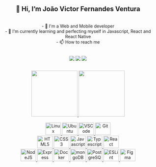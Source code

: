 ## <div align="center">👋 Hi, I’m João Victor Fernandes Ventura</div>

<br>

  <div align="center">
   - 🥇 I'm a Web and Mobile developer <br>
   - 🎯 I'm currently learning and perfecting myself in Javascript, React and React Native <br>
   - 📫 How to reach me
  
<br>
<br>
  
<a href="https://www.instagram.com/quant.tradingbr/" target="_blank"><img src="https://img.shields.io/badge/-Instagram-%23E4405F?style=for-the-badge&logo=instagram&logoColor=white" target="_blank"></a>
  <a href = "mailto:jvfernandes.contato@gmail.com"><img src="https://img.shields.io/badge/-Gmail-%23333?style=for-the-badge&logo=gmail&logoColor=white" target="_blank"></a>
  <a href="https://www.linkedin.com/in/jo%C3%A3o-victor-fernandes-ventura-436886228/" target="_blank"><img src="https://img.shields.io/badge/-LinkedIn-%230077B5?style=for-the-badge&logo=linkedin&logoColor=white" target="_blank"></a></div>
  
  ##

<div align="center">
  <a href="https://github.com/JvFern4ndes">
  <img height="150em" src="https://github-readme-stats.vercel.app/api?username=JvFern4ndes&show_icons=true&theme=white&include_all_commits=true&count_private=true"/>
  <img height="150em" src="https://github-readme-stats.vercel.app/api/top-langs/?username=JvFern4ndes&layout=compact&langs_count=7&theme=white"/>
</div><br>
  
<div align="center">
  <img alt="Linux" height="40" width="50" src="https://cdn.jsdelivr.net/gh/devicons/devicon/icons/linux/linux-plain.svg" />
  <img alt="Ubuntu" height="40" width="50" src="https://cdn.jsdelivr.net/gh/devicons/devicon/icons/ubuntu/ubuntu-plain.svg" />
  <img alt="VSCode" height="40" width="50" src="https://cdn.jsdelivr.net/gh/devicons/devicon/icons/vscode/vscode-plain.svg" />
  <img alt="Git" height="40" width="50" src="https://cdn.jsdelivr.net/gh/devicons/devicon/icons/git/git-original.svg" />
</div>
  
<div align="center">
	<img alt="HTML5" height="40" width="50" src="https://cdn.jsdelivr.net/gh/devicons/devicon/icons/html5/html5-original.svg" />
	<img alt="CSS3" height="40" width="50" src="https://cdn.jsdelivr.net/gh/devicons/devicon/icons/css3/css3-original.svg" />
	<img alt="Javascript" height="40" width="50" src="https://cdn.jsdelivr.net/gh/devicons/devicon/icons/javascript/javascript-original.svg" />
	<img alt="Typescript" height="40" width="50" src="https://cdn.jsdelivr.net/gh/devicons/devicon/icons/typescript/typescript-plain.svg" />
	<img alt="React" height="40" width="50" src="https://cdn.jsdelivr.net/gh/devicons/devicon/icons/react/react-original.svg" />
</div>
  
<div align="center">
	<img alt="NodeJS" height="40" width="50" src="https://cdn.jsdelivr.net/gh/devicons/devicon/icons/nodejs/nodejs-original.svg" />
	<img alt="Express" height="40" width="50" src="https://cdn.jsdelivr.net/gh/devicons/devicon/icons/express/express-original.svg" />
	<img alt="Docker" height="40" width="50" src="https://cdn.jsdelivr.net/gh/devicons/devicon/icons/docker/docker-plain-wordmark.svg" />
	<img alt="mongoDB" height="40" width="50" src="https://cdn.jsdelivr.net/gh/devicons/devicon/icons/mongodb/mongodb-plain-wordmark.svg" />
	<img alt="PostgreSQL" height="40" width="50" src="https://cdn.jsdelivr.net/gh/devicons/devicon/icons/postgresql/postgresql-plain-wordmark.svg" />
	<img alt="ESLint" height="40" width="50" src="https://cdn.jsdelivr.net/gh/devicons/devicon/icons/eslint/eslint-original-wordmark.svg" />
	<img alt="Figma" height="40" width="50" src="https://cdn.jsdelivr.net/gh/devicons/devicon/icons/figma/figma-original.svg" />
</div>
